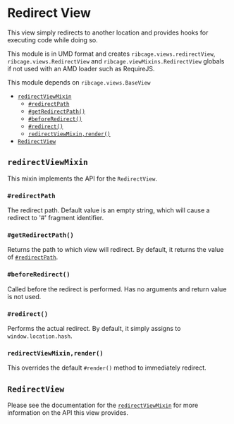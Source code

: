 # <a name="redirect-view">Redirect View</a>

This view simply redirects to another location and provides hooks for executing
code while doing so.

This module is in UMD format and creates `ribcage.views.redirectView`,
`ribcage.views.RedirectView` and `ribcage.viewMixins.RedirectView` globals if
not used with an AMD loader such as RequireJS.

This module depends on `ribcage.views.BaseView`

 + [`redirectViewMixin`](#redirectviewmixin)
   - [`#redirectPath`](#redirectpath)
   - [`#getRedirectPath()`](#getredirectpath)
   - [`#beforeRedirect()`](#beforeredirect)
   - [`#redirect()`](#redirect)
   - [`redirectViewMixin,render()`](#redirectviewmixin-render)
 + [`RedirectView`](#redirectview)


## <a name="redirectviewmixin">`redirectViewMixin`</a>

This mixin implements the API for the `RedirectView`.

### <a name="redirectpath">`#redirectPath`</a>

The redirect path. Default value is an empty string, which will cause a
redirect to '#' fragment identifier.

### <a name="getredirectpath">`#getRedirectPath()`</a>

Returns the path to which view will redirect. By default, it returns the value
of [`#redirectPath`](#redirectpath).

### <a name="beforeredirect">`#beforeRedirect()`</a>

Called before the redirect is performed. Has no arguments and return value is
not used.

### <a name="redirect">`#redirect()`</a>

Performs the actual redirect. By default, it simply assigns to
`window.location.hash`.

### <a name="redirectviewmixin-render">`redirectViewMixin,render()`</a>

This overrides the default `#render()` method to immediately redirect.

## <a name="redirectview">`RedirectView`</a>

Please see the documentation for the [`redirectViewMixin`](#redirectviewmixin)
for more information on the API this view provides.